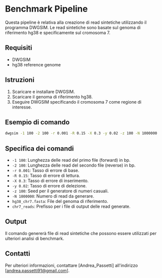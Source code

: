 # Benchmark Pipeline

Questa pipeline è relativa alla creazione di read sintetiche utilizzando il programma DWGSIM. Le read sintetiche sono basate sul genoma di riferimento hg38 e specificamente sul cromosoma 7.

## Requisiti

- DWGSIM
- hg38 reference genome

## Istruzioni

1. Scaricare e installare DWGSIM.
2. Scaricare il genoma di riferimento hg38.
3. Eseguire DWGSIM specificando il cromosoma 7 come regione di interesse.

## Esempio di comando

```bash
dwgsim -1 100 -2 100 -r 0.001 -R 0.15 -X 0.3 -y 0.02 -z 100 -N 1000000 hg38_chr7.fasta bench_chr7
```

## Specifica dei comandi

- `-1 100`: Lunghezza delle read del primo file (forward) in bp.
- `-2 100`: Lunghezza delle read del secondo file (reverse) in bp.
- `-r 0.001`: Tasso di errore di base.
- `-R 0.15`: Tasso di errore di lettura.
- `-X 0.3`: Tasso di errore di inserimento.
- `-y 0.02`: Tasso di errore di delezione.
- `-z 100`: Seed per il generatore di numeri casuali.
- `-N 1000000`: Numero di read da generare.
- `hg38_chr7.fasta`: File del genoma di riferimento.
- `chr7_reads`: Prefisso per i file di output delle read generate.


## Output

Il comando genererà file di read sintetiche che possono essere utilizzati per ulteriori analisi di benchmark.

## Contatti

Per ulteriori informazioni, contattare [Andrea_Passetti] all'indirizzo [andrea.passetti91@gmail.com].

